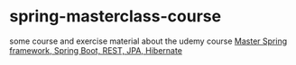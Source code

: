 # spring-masterclass-course

some course and exercise material about the udemy course [Master Spring framework, Spring Boot, REST, JPA, Hibernate](https://www.udemy.com/course/spring-springboot-jpa-hibernate-zero-to-master/)
